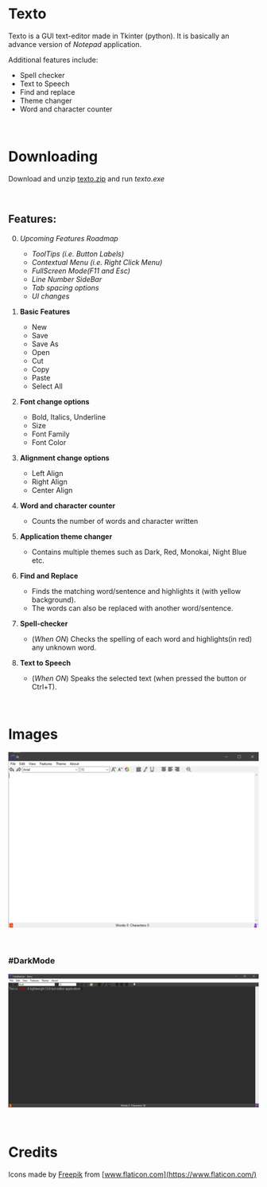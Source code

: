 # Texto
Texto is a GUI text-editor made in Tkinter (python). It is basically an advance version of *Notepad* application. <br> 

Additional features include:
* Spell checker
* Text to Speech 
* Find and replace
* Theme changer
* Word and character counter

&ensp;

# Downloading
Download and unzip [texto.zip](texto.zip) and run *texto.exe*

&ensp;

## Features:

0. _*Upcoming Features Roadmap*_
   * *ToolTips (i.e. Button Labels)*
   * *Contextual Menu (i.e. Right Click Menu)*
   * *FullScreen Mode(F11 and Esc)*
   * *Line Number SideBar* 
   * *Tab spacing options*
   * *UI changes*
   
1. **Basic Features**
    * New
    * Save
    * Save As
    * Open
    * Cut
    * Copy
    * Paste
    * Select All
1. **Font change options**
    * Bold, Italics, Underline
    * Size
    * Font Family
    * Font Color
    
1. **Alignment change options**
    * Left Align
    * Right Align
    * Center Align
1. **Word and character counter**
    * Counts the number of words and character written
    
1. **Application theme changer**
    * Contains multiple themes such as Dark, Red, Monokai, Night Blue etc.

1. **Find and Replace**
    * Finds the matching word/sentence and highlights it (with yellow background). 
    * The words can also be replaced with another word/sentence.

1. **Spell-checker**
    * (*When ON*) Checks the spelling of each word and highlights(in red) any unknown word.

1. **Text to Speech**
    * (*When ON*) Speaks the selected text (when pressed the button or Ctrl+T).
    
&ensp;
# Images
![Screen](screen.png)

&ensp;

### #DarkMode
![Dark Screen](darkScreen.png)

&ensp;

# Credits
Icons made by [Freepik](https://www.flaticon.com/authors/freepik) from [www.flaticon.com](https://www.flaticon.com/)
